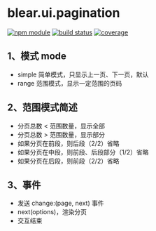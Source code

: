 # blear.ui.pagination

[![npm module][npm-img]][npm-url]
[![build status][travis-img]][travis-url]
[![coverage][coveralls-img]][coveralls-url]

[travis-img]: https://img.shields.io/travis/blearjs/blear.ui.pagination/master.svg?maxAge=2592000&style=flat-square
[travis-url]: https://travis-ci.org/blearjs/blear.ui.pagination

[npm-img]: https://img.shields.io/npm/v/blear.ui.pagination.svg?maxAge=2592000&style=flat-square
[npm-url]: https://www.npmjs.com/package/blear.ui.pagination

[coveralls-img]: https://img.shields.io/coveralls/blearjs/blear.ui.pagination/master.svg?maxAge=2592000&style=flat-square
[coveralls-url]: https://coveralls.io/github/blearjs/blear.ui.pagination?branch=master


## 1、模式 mode
- simple 简单模式，只显示上一页、下一页，默认
- range 范围模式，显示一定范围的页码


## 2、范围模式简述
- 分页总数 < 范围数量，显示全部
- 分页总数 > 范围数量，显示部分
- 如果分页在前段，则后段（2/2）省略
- 如果分页在中段，则前段、后段部分（1/2）省略
- 如果分页在后段，则前段（2/2）省略


## 3、事件
- 发送 change:(page, next) 事件
- next(options)，渲染分页
- 交互结束

